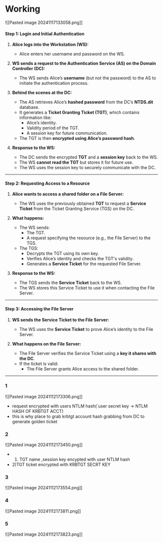 


# Working 

![[Pasted image 20241117133058.png]]

#### **Step 1: Login and Initial Authentication**

1. **Alice logs into the Workstation (WS):**
    
    - Alice enters her username and password on the WS.
2. **WS sends a request to the Authentication Service (AS) on the Domain Controller (DC):**
    
    - The WS sends Alice’s **username** (but not the password) to the AS to initiate the authentication process.
3. **Behind the scenes at the DC:**
    
    - The AS retrieves Alice’s **hashed password** from the DC’s **NTDS.dit** database.
    - It generates a **Ticket Granting Ticket (TGT)**, which contains information like:
        - Alice’s identity.
        - Validity period of the TGT.
        - A session key for future communication.
    - The TGT is then **encrypted using Alice’s password hash**.
4. **Response to the WS:**
    
    - The DC sends the encrypted **TGT** and a **session key** back to the WS.
    - The WS **cannot read the TGT** but stores it for future use.
    - The WS uses the session key to securely communicate with the DC.

---

#### **Step 2: Requesting Access to a Resource**

1. **Alice wants to access a shared folder on a File Server:**
    
    - The WS uses the previously obtained **TGT** to request a **Service Ticket** from the Ticket Granting Service (TGS) on the DC.
2. **What happens:**
    
    - The WS sends:
        - The TGT.
        - A request specifying the resource (e.g., the File Server) to the TGS.
    - The TGS:
        - Decrypts the TGT using its own key.
        - Verifies Alice’s identity and checks the TGT's validity.
        - Generates a **Service Ticket** for the requested File Server.
3. **Response to the WS:**
    
    - The TGS sends the **Service Ticket** back to the WS.
    - The WS stores this Service Ticket to use it when contacting the File Server.

---

#### **Step 3: Accessing the File Server**

1. **WS sends the Service Ticket to the File Server:**
    
    - The WS uses the **Service Ticket** to prove Alice’s identity to the File Server.
2. **What happens on the File Server:**
    
    - The File Server verifies the Service Ticket using a **key it shares with the DC**.
    - If the ticket is valid:
        - The File Server grants Alice access to the shared folder.

---






















### 1
![[Pasted image 20241112173306.png]]
 - request encrypted with users NTLM hash(`user secret key -> NTLM HASH OF KRBTGT ACCT) 
 - this is why place to grab krbtgt account hash grabbing from DC to generate golden ticket

### 2
![[Pasted image 20241112173450.png]]

- 1) TGT name ,session key encypted with user NTLM hash
- 2)TGT ticket encrypted with KRBTGT SECRT KEY

### 3
![[Pasted image 20241112173554.png]]

### 4
![[Pasted image 20241112173811.png]]

### 5
![[Pasted image 20241112173823.png]]
